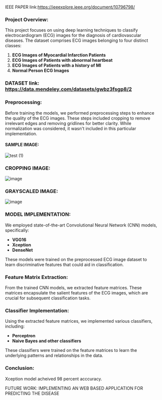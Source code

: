 IEEE PAPER link:https://ieeexplore.ieee.org/document/10796798/
### Project Overview:
This project focuses on using deep learning techniques to classify electrocardiogram (ECG) images for the diagnosis of cardiovascular diseases. The dataset comprises ECG images belonging to four distinct classes:


1. **ECG Images of Myocardial Infarction Patients**
2. **ECG Images of Patients with abnormal heartbeat**
3. **ECG Images of Patients with a history of MI**
4. **Normal Person ECG Images**
### DATASET link: https://data.mendeley.com/datasets/gwbz3fsgp8/2

### Preprocessing:
Before training the models, we performed preprocessing steps to enhance the quality of the ECG images. These steps included cropping to remove irrelevant edges and removing gridlines for better clarity. While normalization was considered, it wasn't included in this particular implementation.

#### SAMPLE IMAGE:

  ![test (1)](https://github.com/krishna-akula2003/Deep-Learning-Approaches-for-ECG-Image-Classification-in-Cardiovascular-Disease-Diagnosis/assets/138143431/9a026b87-c379-4e19-ad98-154039bcd813)


### CROPPING IMAGE:

   ![image](https://github.com/krishna-akula2003/Deep-Learning-Approaches-for-ECG-Image-Classification-in-Cardiovascular-Disease-Diagnosis/assets/138143431/4094c4ff-3ae3-4202-847e-f2f88a0f29c6)


### GRAYSCALED IMAGE:

  ![image](https://github.com/krishna-akula2003/Deep-Learning-Approaches-for-ECG-Image-Classification-in-Cardiovascular-Disease-Diagnosis/assets/138143431/bb91ffc4-74ff-42df-949d-29861cfd3333)


### MODEL IMPLEMENTATION:

We employed state-of-the-art Convolutional Neural Network (CNN) models, specifically:
- **VGG16**
- **Xception**
- **DenseNet**

These models were trained on the preprocessed ECG image dataset to learn discriminative features that could aid in classification.

### Feature Matrix Extraction:
From the trained CNN models, we extracted feature matrices. These matrices encapsulate the salient features of the ECG images, which are crucial for subsequent classification tasks.

### Classifier Implementation:
Using the extracted feature matrices, we implemented various classifiers, including:
- **Perceptron**
- **Naive Bayes and other classifiers**  

These classifiers were trained on the feature matrices to learn the underlying patterns and relationships in the data.

### Conclusion:
Xception model acheived 98 percent acccuracy.

FUTURE WORK:
IMPLEMENTING AN WEB BASED APPLICATION FOR PREDICTING THE DISEASE
